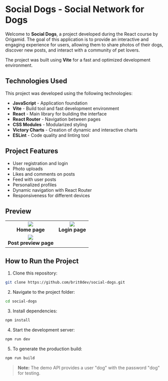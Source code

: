 <!--
![Screenshot 2025-02-12 at 18-09-49 Home Social Dogs](https://github.com/user-attachments/assets/53480fd9-e5d0-4819-9c39-5194bca19fe6)
![Screenshot 2025-02-12 at 18-09-37 Login Social Dogs](https://github.com/user-attachments/assets/829db79a-561a-4bda-82c6-252236693264)
![Screenshot 2025-02-12 at 17-54-52 Home Social Dogs](https://github.com/user-attachments/assets/7e2252d1-d770-496d-8170-d681ff4d72e8)
![Screenshot 2025-02-12 at 17-52-47 Estatísticas Social Dogs](https://github.com/user-attachments/assets/33001806-9b20-41f4-be78-fda81deea4a3)
-->
# Social Dogs - Social Network for Dogs

Welcome to **Social Dogs**, a project developed during the React course by Origamid. The goal of this application is to provide an interactive and engaging experience for users, allowing them to share photos of their dogs, discover new posts, and interact with a community of pet lovers.

The project was built using **Vite** for a fast and optimized development environment.

## Technologies Used

This project was developed using the following technologies:

- **JavaScript** - Application foundation
- **Vite** - Build tool and fast development environment
- **React** - Main library for building the interface
- **React Router** - Navigation between pages
- **CSS Modules** - Modularized styling
- **Victory Charts** - Creation of dynamic and interactive charts
- **ESLint** - Code quality and linting tool


## Project Features

- User registration and login
- Photo uploads
- Likes and comments on posts
- Feed with user posts
- Personalized profiles
- Dynamic navigation with React Router
- Responsiveness for different devices

## Preview

<table>
  <tr>
    <td align="center">
              <img src="https://github.com/user-attachments/assets/53480fd9-e5d0-4819-9c39-5194bca19fe6"><br>
      <strong>Home page</strong>
    </td>
    <td align="center">
        <img src="https://github.com/user-attachments/assets/829db79a-561a-4bda-82c6-252236693264"><br>
      <strong>Login page</strong>
    </td>
      <tr>
      <tr >
    <td align="center">
              <img src="https://github.com/user-attachments/assets/7e2252d1-d770-496d-8170-d681ff4d72e8"><br>
      <strong>Post preview page</strong>
    </td>
  </tr>
</table>

## How to Run the Project

1. Clone this repository:
  ```bash
  git clone https://github.com/brit0dev/social-dogs.git
  ```
2. Navigate to the project folder:
  ```bash
  cd social-dogs
  ```
3. Install dependencies:
  ```bash
  npm install
  ```
4. Start the development server:
  ```bash
  npm run dev
  ```
5. To generate the production build:
  ```bash
  npm run build
  ```
> **Note:** The demo API provides a user "dog" with the password "dog" for testing.

